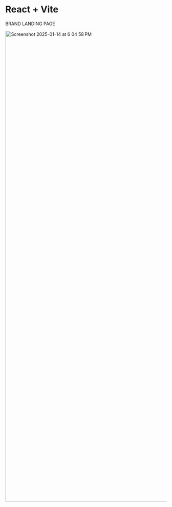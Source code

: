 # React + Vite

BRAND LANDING PAGE

<img width="1470" alt="Screenshot 2025-01-14 at 6 04 58 PM" src="https://github.com/user-attachments/assets/8206fa48-0aee-4f19-8906-d17bf6fe6667" />

